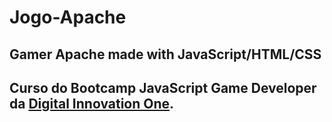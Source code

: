 # Jogo-Apache
## Gamer Apache made with JavaScript/HTML/CSS

## Curso do Bootcamp JavaScript Game Developer da [Digital Innovation One](https://digitalinnovation.one/).


